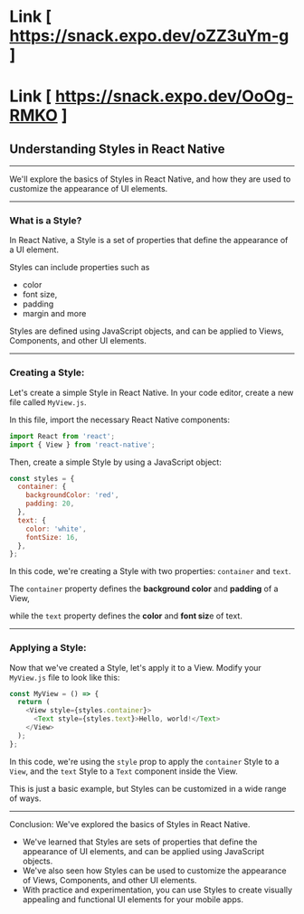 # Link [ https://snack.expo.dev/oZZ3uYm-g ]

# Link [ https://snack.expo.dev/OoOg-RMKO ]

## Understanding Styles in React Native

---

We'll explore the basics of Styles in React Native, and how they are used to customize the appearance of UI elements.

---

### What is a Style?
In React Native, a Style is a set of properties that define the appearance of a UI element. 

Styles can include properties such as 
- color
- font size, 
- padding
- margin and more

Styles are defined using JavaScript objects, and can be applied to Views, Components, and other UI elements.

---

### Creating a Style:
Let's create a simple Style in React Native. In your code editor, create a new file called `MyView.js`. 

In this file, import the necessary React Native components:
```javascript
import React from 'react';
import { View } from 'react-native';
```

Then, create a simple Style by using a JavaScript object:
```javascript
const styles = {
  container: {
    backgroundColor: 'red',
    padding: 20,
  },
  text: {
    color: 'white',
    fontSize: 16,
  },
};
```
In this code, we're creating a Style with two properties: `container` and `text`. 

The `container` property defines the **background color** and **padding** of a View, 

while the `text` property defines the **color** and **font siz**e of text.

---

### Applying a Style:
Now that we've created a Style, let's apply it to a View. Modify your `MyView.js` file to look like this:
```javascript
const MyView = () => {
  return (
    <View style={styles.container}>
      <Text style={styles.text}>Hello, world!</Text>
    </View>
  );
};
```
In this code, we're using the `style` prop to apply the `container` Style to a `View`, and the `text` Style to a `Text` component inside the View. 

This is just a basic example, but Styles can be customized in a wide range of ways.

---

Conclusion:
We've explored the basics of Styles in React Native. 
- We've learned that Styles are sets of properties that define the appearance of UI elements, and can be applied using JavaScript objects. 
- We've also seen how Styles can be used to customize the appearance of Views, Components, and other UI elements. 
- With practice and experimentation, you can use Styles to create visually appealing and functional UI elements for your mobile apps.